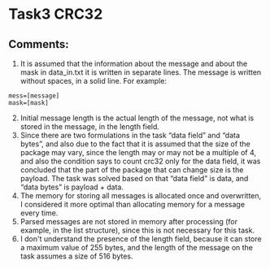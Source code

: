 # Task3 CRC32

## Comments:

1)	It is assumed that the information about the message and about the mask in data_in.txt it is written in separate lines. The message is written without spaces, in a solid line. For example:
```
mess=[message]
mask=[mask]
```
2)	Initial message length is the actual length of the message, not what is stored in the message, in the length field.
3)	Since there are two formulations in the task “data field” and “data bytes”, and also due to the fact that it is assumed that the size of the package may vary, since the length may or may not be a multiple of 4, and also the condition says to count crc32 only for the data field, it was concluded that the part of the package that can change size is the payload. The task was solved based on that “data field” is data, and “data bytes” is payload + data.
4)	The memory for storing all messages is allocated once and overwritten, I considered it more optimal than allocating memory for a message every time.
5)	Parsed messages are not stored in memory after processing (for example, in the list structure), since this is not necessary for this task.
6)	I don't understand the presence of the length field, because it can store a maximum value of 255 bytes, and the length of the message on the task assumes a size of 516 bytes.
